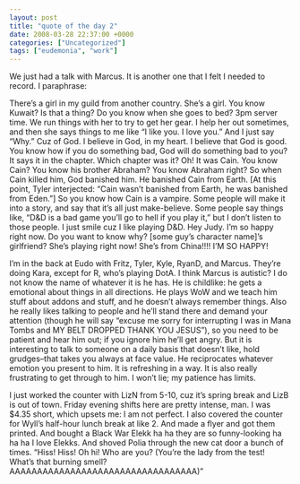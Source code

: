 ```yaml
---
layout: post
title: "quote of the day 2"
date: 2008-03-28 22:37:00 +0000
categories: ["Uncategorized"]
tags: ["eudemonia", "work"]
---
```


We just had a talk with Marcus. It is another one that I felt I needed to record. I paraphrase: 

There’s a girl in my guild from another country. She’s a girl. You know Kuwait? Is that a thing? Do you know when she goes to bed? 3pm server time. We run things with her to try to get her gear. I help her out sometimes, and then she says things to me like “I like you. I love you.” And I just say “Why.” Cuz of God. I believe in God, in my heart. I believe that God is good. You know how if you do something bad, God will do something bad to you? It says it in the chapter. Which chapter was it? Oh! It was Cain. You know Cain? You know his brother Abraham? You know Abraham right? So when Cain killed him, God banished him. He banished Cain from Earth. [At this point, Tyler interjected: “Cain wasn’t banished from Earth, he was banished from Eden.”] So you know how Cain is a vampire. Some people will make it into a story, and say that it’s all just make-believe. Some people say things like, “D&D is a bad game you’ll go to hell if you play it,” but I don’t listen to those people. I just smile cuz I like playing D&D. Hey Judy. I’m so happy right now. Do you want to know why? [some guy’s character name]’s girlfriend? She’s playing right now! She’s from China!!!! I’M SO HAPPY!

I’m in the back at Eudo with Fritz, Tyler, Kyle, RyanD, and Marcus. They’re doing Kara, except for R, who’s playing DotA. I think Marcus is autistic? I do not know the name of whatever it is he has. He is childlike: he gets a emotional about things in all directions. He plays WoW and we teach him stuff about addons and stuff, and he doesn’t always remember things. Also he really likes talking to people and he’ll stand there and demand your attention (though he will say “excuse me sorry for interrupting I was in Mana Tombs and MY BELT DROPPED THANK YOU JESUS”), so you need to be patient and hear him out; if you ignore him he’ll get angry. But it is interesting to talk to someone on a daily basis that doesn’t like, hold grudges–that takes you always at face value. He reciprocates whatever emotion you present to him. It is refreshing in a way. It is also really frustrating to get through to him. I won’t lie; my patience has limits.

I just worked the counter with LizN from 5-10, cuz it’s spring break and LizB is out of town. Friday evening shifts here are pretty intense, man. I was $4.35 short, which upsets me: I am not perfect. I also covered the counter for Wyll’s half-hour lunch break at like 2. And made a flyer and got them printed. And bought a Black War Elekk ha ha they are so funny-looking ha ha ha I love Elekks. And shoved Polia through the new cat door a bunch of times. “Hiss! Hiss! Oh hi! Who are you? (You’re the lady from the test! What’s that burning smell? AAAAAAAAAAAAAAAAAAAAAAAAAAAAAAAAAA)”